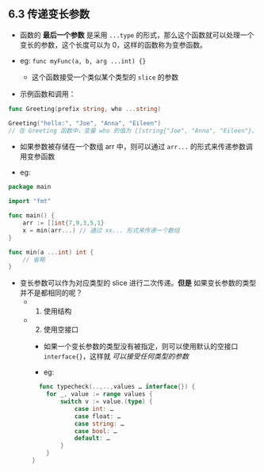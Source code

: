 ## 6.3 传递变长参数
* 函数的 **最后一个参数** 是采用 `...type` 的形式，那么这个函数就可以处理一个变长的参数，这个长度可以为 0，这样的函数称为变参函数。

* eg: `func myFunc(a, b, arg ...int) {}`
    * 这个函数接受一个类似某个类型的 `slice` 的参数

* 示例函数和调用：
```go
func Greeting(prefix string, who ...string)

Greeting("hello:", "Joe", "Anna", "Eileen")
// 在 Greeting 函数中，变量 who 的值为 []string{"Joe", "Anna", "Eileen"}。
```

* 如果参数被存储在一个数组 arr 中，则可以通过 `arr...` 的形式来传递参数调用变参函数

* eg: 
```go
package main

import "fmt"

func main() {
    arr := []int{7,9,3,5,1}
    x = min(arr...) // 通过 xx... 形式来传递一个数组
}

func min(a ...int) int {
    // 省略
}
```

* 变长参数可以作为对应类型的 slice 进行二次传递。**但是** 如果变长参数的类型并不是都相同的呢？
    * 1. 使用结构

    * 2. 使用空接口
        * 如果一个变长参数的类型没有被指定，则可以使用默认的空接口 `interface{}`，这样就 *可以接受任何类型的参数*

        * eg:
        ```go
          func typecheck(..,..,values … interface{}) {
            for _, value := range values {
                switch v := value.(type) {
                    case int: …
                    case float: …
                    case string: …
                    case bool: …
                    default: …
                }
            }
        }
        ```
        